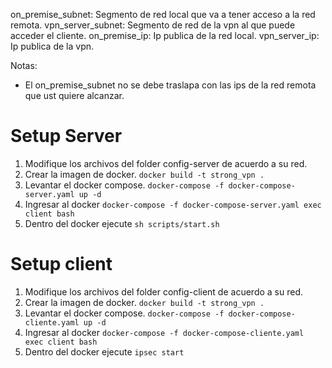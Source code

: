 on_premise_subnet: Segmento de red local que va a tener acceso a la red remota.
vpn_server_subnet: Segmento de red de la vpn al que puede acceder el cliente.
on_premise_ip: Ip publica de la red local.
vpn_server_ip: Ip publica de la vpn.

Notas: 
 - El on_premise_subnet no se debe traslapa con las ips de la red remota que ust quiere alcanzar.

# Setup Server

1. Modifique los archivos del folder config-server de acuerdo a su red.
2. Crear la imagen de docker.
    `docker build -t strong_vpn .`
3. Levantar el docker compose.
    `docker-compose -f docker-compose-server.yaml up -d`
4. Ingresar al docker
    `docker-compose -f docker-compose-server.yaml exec client bash`
5. Dentro del docker ejecute
    `sh scripts/start.sh`

# Setup client

1. Modifique los archivos del folder config-client de acuerdo a su red.
2. Crear la imagen de docker.
    `docker build -t strong_vpn .`
3. Levantar el docker compose.
    `docker-compose -f docker-compose-cliente.yaml up -d`
4. Ingresar al docker
    `docker-compose -f docker-compose-cliente.yaml exec client bash`
5. Dentro del docker ejecute
    `ipsec start`
